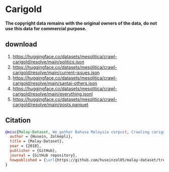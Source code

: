 # Carigold

**The copyright data remains with the original owners of the data, do not use this data for commercial purpose.**

## download

1. https://huggingface.co/datasets/mesolitica/crawl-carigold/resolve/main/politics.json
2. https://huggingface.co/datasets/mesolitica/crawl-carigold/resolve/main/current-issues.json
3. https://huggingface.co/datasets/mesolitica/crawl-carigold/resolve/main/santai-others.json
4. https://huggingface.co/datasets/mesolitica/crawl-carigold/resolve/main/everything.jsonl
5. https://huggingface.co/datasets/mesolitica/crawl-carigold/resolve/main/posts.parquet

## Citation

```bibtex
@misc{Malay-Dataset, We gather Bahasa Malaysia corpus!, Crawling carigold,
  author = {Husein, Zolkepli},
  title = {Malay-Dataset},
  year = {2018},
  publisher = {GitHub},
  journal = {GitHub repository},
  howpublished = {\url{https://github.com/huseinzol05/malay-dataset/tree/master/crawl/carigold}}
}
```